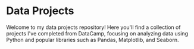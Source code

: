 # Data Projects

Welcome to my data projects repository! Here you'll find a collection of projects I've completed from DataCamp, focusing on analyzing data using Python and popular libraries such as Pandas, Matplotlib, and Seaborn.
